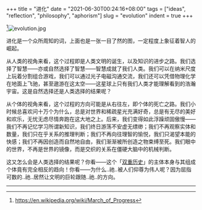 +++
title = "进化"
date = "2021-06-30T00:24:16+08:00"
tags = ["ideas", "reflection", "philosophy", "aphorism"]
slug = "evolution"
indent = true
+++

[^1]![evolution.jpg](/images/evolution.jpg)

进化是一个众所周知的词，上面也是一张一目了然的图，一定程度上象征着智人的崛起。

从人类的视角来看，这个过程即是人类文明的诞生，以及知识的进步之路。我们选择了智慧——亦或自然选择了智慧——智慧成就了我们人类。我们可以在纳米尺度上玩着分割组合游戏，我们可以通过光子电磁沟通交流，我们还可以凭借物理化学在地面上飞驰，甚至遨游在这太空——这星球上只有我们人类才能理解看到的浩瀚宇宙。这是自然选择还是人类选择的结果呢？

从个体的视角来看，这个过程的方向可能是从右往左，即个体的死亡之路。我们小时候总喜欢问十万个为什么，总是对世界和稀疏星光充满好奇，总是有无尽的美好和欢乐，无忧无虑尽情奔跑在这大地之上。后来，我们变得如此浮躁顽固傲慢——我们不再记忆学习所谓新知识，我们终日游荡不安虚无缥缈；我们不再观察实体和数量，我们只在乎关系的推理判断；我们不再向往理智的愉悦，我们只渴望本能的快感；我们不再因创造而自然地自由，我们渐渐被所创造之物束缚至死。我们眼中的世界，不再是世界的镜像，而是交织的关系在僵硬大脑中的机械判断。

这又怎么会是人类选择的结果呢？你看——这个「[双重历史](https://t.me/yixiuer/243)」的主体本身与其组成个体竟有完全相反的趋向！你看——为什么..祂..被人们仰尊为伟人呢？因为屈指可数的..祂..居然让文明的巨轮跟随..祂..的方向。

---

[^1]: https://en.wikipedia.org/wiki/March_of_Progress
